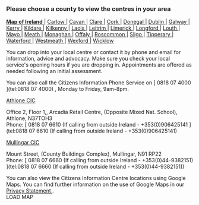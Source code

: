 ###  Please choose a county to view the centres in your area

[ **Map of Ireland** ](/) | [ Carlow ](county/carlow.html) | [ Cavan ](county/cavan.html) | [ Clare ](county/clare.html) | [ Cork ](county/cork.html) | [ Donegal ](county/donegal.html) | [ Dublin ](county/dublin.html) | [ Galway ](county/galway.html) | [ Kerry ](county/kerry.html) | [ Kildare ](county/kildare.html) | [ Kilkenny ](county/kilkenny.html) | [ Laois ](county/laois.html) | [ Leitrim ](county/leitrim.html) | [ Limerick ](county/limerick.html) | [ Longford ](county/longford.html) | [ Louth ](county/louth.html) | [ Mayo ](county/mayo.html) | [ Meath ](county/meath.html) | [ Monaghan ](county/monaghan.html) | [ Offaly ](county/offaly.html) | [ Roscommon ](county/roscommon.html) | [ Sligo ](county/sligo.html) | [ Tipperary ](county/tipperary.html) | [ Waterford ](county/waterford.html) | [ Westmeath ](county/westmeath.html) | [ Wexford ](county/wexford.html) | [ Wicklow ](county/wicklow.html)

You can drop into your local centre or contact it by phone and email for
information, advice and advocacy. Make sure you check your local service's
opening hours if you are dropping in. Appointments are offered as needed
following an initial assessment.  
  
You can also call the Citizens Information Phone Service on [ 0818 07 4000
](tel:0818 07 4000) , Monday to Friday, 9am-8pm.

  

[ Athlone CIC ](centre.php?cic=Athlone+CIC)

Office 2, Floor 1,, Arcadia Retail Centre, (Opposite Mixed Nat. School),
Athlone, N37TOH3  
Phone: [ 0818 07 6610 (If calling from outside Ireland - +353(0)906425141
](tel:0818 07 6610 \(If calling from outside Ireland - +353\(0\)906425141)

[ Mullingar CIC ](centre.php?cic=Mullingar+CIC)

Mount Street, (County Buildings Complex), Mullingar, N91 RP22  
Phone: [ 0818 07 6660 (If calling from outside Ireland - +353(0)44-9382151)
](tel:0818 07 6660 \(If calling from outside Ireland - +353\(0\)44-9382151\))

  

You can also view the Citizens Information Centre locations using Google Maps.
You can find further information on the use of Google Maps in our [ Privacy
Statement ](https://www.citizensinformation.ie/en/privacy.html) .  
LOAD MAP

  
